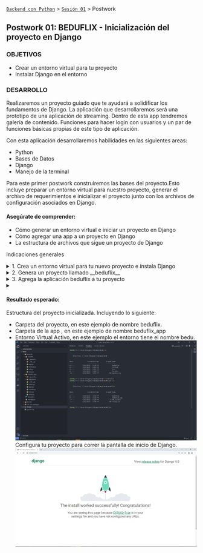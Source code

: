 [`Backend con Python`](../../Readme.md) > [`Sesión 01`](../Readme.md) > Postwork
## Postwork 01: BEDUFLIX - Inicialización del proyecto en Django

### OBJETIVOS
- Crear un entorno virtual para tu proyecto
- Instalar Django en el entorno

### DESARROLLO

Realizaremos un proyecto guiado que te ayudará a solidificar los fundamentos de Django. La aplicación que desarrollaremos será una prototipo de una aplicación de streaming. Dentro de esta app tendremos galería de contenido. Funciones para hacer login con usuarios y un par de funciones básicas propias de este tipo de aplicación.

Con esta aplicación desarrollaremos habilidades en las siguientes areas:

- Python
- Bases de Datos
- Django
- Manejo de la terminal



Para este primer postwork construiremos las bases del proyecto.Esto incluye preparar un entorno virtual para nuestro proyecto, generar el archivo de requerimientos e inicializar el proyecto junto con los archivos de configuración asociados en Django.


#### Asegúrate de comprender:
- Cómo generar un entorno virtual e iniciar un proyecto en Django
- Cómo agregar una app a un proyecto en Django
- La estructura de archivos que sigue un proyecto de Django


Indicaciones generales
<details><summary>
1.  Crea un entorno virtual para tu nuevo proyecto e instala Django</summary>

Abre una consola con permisos de administrador. Utiliza el paquete de tu preferencia para generar un nuevo ambiente virtual con un nombre distinto al que generaste para los ejemplos de la sesión.

Instala Django utilizando pip. Recuerda que el comando es:

```console
pip install Django
```

</details>

<details><summary>
2. Genera un proyecto llamado __beduflix__</summary>
Utiliza el comando de consola django-admin para inicializar tu proyecto. Recuerda haber configurado adecuadamente tu ambiente virtual si deseas trabajar con algún editor de texto como vscode.

El comando para iniciar un proyecto es:
```
django-admin startproject <nombre del proyecto>
```
</details>


<details><summary>
3. Agrega la aplicación beduflix a tu proyecto
</summary>
Para agregar una nueva aplicación utiliza el comando manage.py
```console
mange.py startapp <nombre de la app>
```
En este punto además, deberás crear las estructura de una aplicación base de Django. Los directorios para plantillas, archivos estáticos si tu proyecto lo requiere.
</details>

<details>
<summary>

</details>

#### Resultado esperado:
Estructura del proyecto inicializada. Incluyendo lo siguiente: 
- Carpeta del proyecto, en este ejemplo de nombre beduflix.
- Carpeta de la app ,  en este ejemplo de nombre beduflix_app
- Entorno Virtual Activo, en este ejemplo el entorno tiene el nombre bedu.
![](Postwork1.jpg)
Configura tu proyecto para correr la pantalla de inicio de Django.
![](Postwork2.jpg)